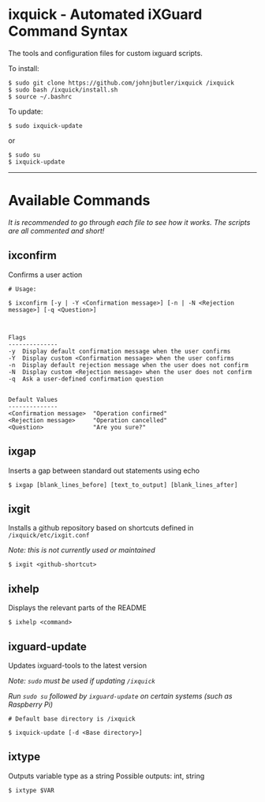 # ixquick - Automated iXGuard Command Syntax

The tools and configuration files for custom ixguard scripts.

To install:

```
$ sudo git clone https://github.com/johnjbutler/ixquick /ixquick
$ sudo bash /ixquick/install.sh
$ source ~/.bashrc
```

To update:
```
$ sudo ixquick-update
```

or
```
$ sudo su
$ ixquick-update
```

---

# Available Commands

*It is recommended to go through each file to see how it works. The scripts are all commented and short!*


## ixconfirm

Confirms a user action

```
# Usage:

$ ixconfirm [-y | -Y <Confirmation message>] [-n | -N <Rejection message>] [-q <Question>]



Flags
--------------
-y  Display default confirmation message when the user confirms
-Y  Display custom <Confirmation message> when the user confirms
-n  Display default rejection message when the user does not confirm
-N  Display custom <Rejection message> when the user does not confirm
-q  Ask a user-defined confirmation question


Default Values
--------------
<Confirmation message>  "Operation confirmed"
<Rejection message>     "Operation cancelled"
<Question>              "Are you sure?"
```


## ixgap

Inserts a gap between standard out statements using echo

```
$ ixgap [blank_lines_before] [text_to_output] [blank_lines_after]
```


## ixgit

Installs a github repository based on shortcuts defined in `/ixquick/etc/ixgit.conf`

*Note: this is not currently used or maintained*

```
$ ixgit <github-shortcut>
```


## ixhelp

Displays the relevant parts of the README

```
$ ixhelp <command>
```


## ixguard-update

Updates ixguard-tools to the latest version

*Note: `sudo` must be used if updating `/ixquick`*

*Run `sudo su` followed by `ixguard-update` on certain systems (such as Raspberry Pi)*

```
# Default base directory is /ixquick

$ ixquick-update [-d <Base directory>]
```


## ixtype

Outputs variable type as a string
Possible outputs: int, string

```
$ ixtype $VAR
```
